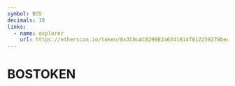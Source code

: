 ```yaml
---
symbol: BOS
decimals: 18
links:
  - name: explorer
    url: https://etherscan.io/token/0x3C0cAC8290E2a6241814f812259278beA9050838
---
```


# BOSTOKEN

